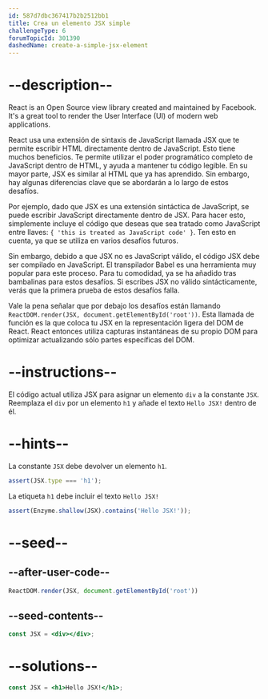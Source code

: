 ```yaml
---
id: 587d7dbc367417b2b2512bb1
title: Crea un elemento JSX simple
challengeType: 6
forumTopicId: 301390
dashedName: create-a-simple-jsx-element
---
```


# --description--

React is an Open Source view library created and maintained by Facebook. It's a great tool to render the User Interface (UI) of modern web applications.

React usa una extensión de sintaxis de JavaScript llamada JSX que te permite escribir HTML directamente dentro de JavaScript. Esto tiene muchos beneficios. Te permite utilizar el poder programático completo de JavaScript dentro de HTML, y ayuda a mantener tu código legible. En su mayor parte, JSX es similar al HTML que ya has aprendido. Sin embargo, hay algunas diferencias clave que se abordarán a lo largo de estos desafíos.

Por ejemplo, dado que JSX es una extensión sintáctica de JavaScript, se puede escribir JavaScript directamente dentro de JSX. Para hacer esto, simplemente incluye el código que deseas que sea tratado como JavaScript entre llaves: `{ 'this is treated as JavaScript code' }`. Ten esto en cuenta, ya que se utiliza en varios desafíos futuros.

Sin embargo, debido a que JSX no es JavaScript válido, el código JSX debe ser compilado en JavaScript. El transpilador Babel es una herramienta muy popular para este proceso. Para tu comodidad, ya se ha añadido tras bambalinas para estos desafíos. Si escribes JSX no válido sintácticamente, verás que la primera prueba de estos desafíos falla.

Vale la pena señalar que por debajo los desafíos están llamando `ReactDOM.render(JSX, document.getElementById('root'))`. Esta llamada de función es la que coloca tu JSX en la representación ligera del DOM de React. React entonces utiliza capturas instantáneas de su propio DOM para optimizar actualizando sólo partes específicas del DOM.

# --instructions--

El código actual utiliza JSX para asignar un elemento `div` a la constante `JSX`. Reemplaza el `div` por un elemento `h1` y añade el texto `Hello JSX!` dentro de él.

# --hints--

La constante `JSX` debe devolver un elemento `h1`.

```js
assert(JSX.type === 'h1');
```

La etiqueta `h1` debe incluir el texto `Hello JSX!`

```js
assert(Enzyme.shallow(JSX).contains('Hello JSX!'));
```

# --seed--

## --after-user-code--

```jsx
ReactDOM.render(JSX, document.getElementById('root'))
```

## --seed-contents--

```jsx
const JSX = <div></div>;
```

# --solutions--

```jsx
const JSX = <h1>Hello JSX!</h1>;
```
